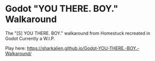 # Godot "YOU THERE. BOY." Walkaround
The "[S] YOU THERE. BOY." walkaround from Homestuck recreated in Godot
Currently a W.I.P.

Play here: https://sharkalien.github.io/Godot-YOU-THERE.-BOY.-Walkaround/
